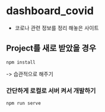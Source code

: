 # dashboard_covid

- 코로나 관련 정보를 정리 해놓은 사이트

## Project를 새로 받았을 경우

```
npm install
```

-> 습관적으로 해주기

### 간단하게 로컬로 서버 켜서 개발하기

```
npm run serve
```
